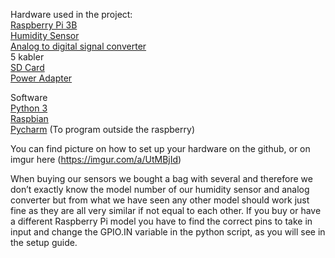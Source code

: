 
Hardware used in the project:      
[Raspberry Pi 3B](https://www.power.no/datakomponenter/hovedkort/raspberry-pi-3-model-b/p-875483/)      
[Humidity Sensor      
Analog to digital signal converter](https://www.ebay.com/itm/New-16pcs-Sensor-Module-Board-Kit-for-Arduino-Raspberry-Pi-3-B-2-Model-B/382512267088?ssPageName=STRK%3AMEBIDX%3AIT&_trksid=p2057872.m2749.l2649)     
5 kabler      
[SD Card](https://www.amazon.co.uk/MENGMI-micro-memory-Adapter-galaxy/dp/B07D78GR7L/ref=sr_1_2_sspa?keywords=micro+sd+card&qid=1554457056&s=gateway&sr=8-2-spons&psc=1)     
[Power Adapter](https://www.amazon.co.uk/Official-Power-Adapter-Raspberry-Pi/dp/B01CO1ELT8?fbclid=IwAR2pNH3nZA-89GV5FpsJyG9LwJ7D3iFLRlFfQn3B4wOeER8BVs9VuNlxyQI)      

Software      
[Python 3](https://www.python.org/download/releases/3.0/)      
[Raspbian](https://www.raspberrypi.org/downloads/raspbian/)      
[Pycharm](https://www.jetbrains.com/pycharm/) (To program outside the raspberry)  


You can find picture on how to set up your hardware on the github, or on imgur here (https://imgur.com/a/UtMBjId)


When buying our sensors we bought a bag with several and therefore we don’t exactly know the model number of our humidity sensor and analog converter but from what we have seen any other model should work just fine as they are all very similar if not equal to each other.
If you buy or have a different Raspberry Pi model you have to find the correct pins to take in input and change the GPIO.IN variable in the python script, as you will see in the setup guide.




